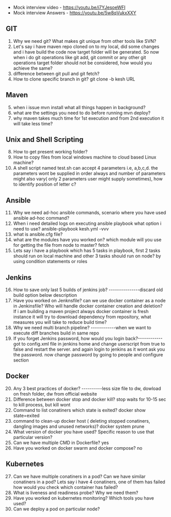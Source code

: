 - Mock interview video - https://youtu.be/i7YJesoeWFI
- Mock interview Answers - https://youtu.be/5w8qVukxXXY 

GIT
---------------------------------------------------------------------------------------------------------------------------------
1. Why we need git? What makes git unique from other tools like SVN?
2. Let's say i have maven repo cloned on to my local, did some changes and i have build the code now target folder will be generated. So now when i do git operations like git add, git commit or any other git operations target folder should not be considered, how would you achieve the same?
3. difference between git pull and git fetch?
4. How to clone specific branch in git?
  git clone -b kesh URL

Maven
--------------------------------------------------------------------------------------------------------------------------
5. when i issue mvn install what all things happen in background?
6. what are the settings you need to do before running mvn deploy?
7. why maven takes much time for 1st execution and from 2nd execution it will take less time?

Unix and Shell Scripting 
--------------------------------------------------------------------------------------------------------
8. How to get present working folder?
9. How to copy files from local windows machine to cloud based Linux machine?
10. A shell script named test.sh can accept 4 parameters i.e, a,b,c,d. the parameters wont be supplied in order always and number of parameters might also vary( only 2 parameters user might supply sometimes), how to identify position of letter c?

Ansible
---------------------------------------------------------------------------------------------------------------------
11. Why we need ad-hoc ansible commands, scenario where you have used ansible ad-hoc command?
12. When i need detailed logs on executing ansible playbook what option i need to use?
    ansible-playbook kesh.yml -vvv
14. what is ansible.cfg file?
15. what are the modules have you worked on? which module will you use for getting the file from node to master? fetch
16. Lets say i have a playbook which has 5 tasks in playbook, first 2 tasks should run on local machine and other 3 tasks should run on node? by using condition statements or roles

Jenkins
-----------------------------------------------------------------------------------------------------------------------
16. How to save only last 5 builds of jenkins job? ---------------discard old build option below description
17. Have you worked on Jenknsfile? can we use docker container as a node in Jenkinsfile? Who will handle docker container creation and deletion? If i am building a maven project always docker container is fresh instance it will try to download dependency from repository, what measures you will take to reduce build time?
18. Why we need multi branch pipeline? ------------when we want to execute diff branches build in same repo 
19. If you forget Jenkins password, how would you login back?------------got to config.xml file in jenkins home and change userscript from true to false and restart the server.
and again login to jenkins as it wont ask you the password. now change password by going to people and configure section

Docker
------------------------------------------------------------------------------------------------------------------------------
20. Any 3 best practices of docker? ----------less size file to dw, dowload on fresh folder, dw from official website
21. Difference between docker stop and docker kill? stop waits for 10-15 sec to kill process, but kill wont
22. Command to list conatiners which state is exited? docker show state=exited
23. command to clean-up docker host ( deleting stopped conatiners, dangling images and unused networks)? docker system prune
24. What version of docker you have used? Specific reason to use that particular version?
25. Can we have multiple CMD in Dockerfile? yes
26. Have you worked on docker swarm and docker compose? no

Kubernetes
--------------------------------------------------------------------------------------------------------------------------------------
27. Can we have multiple conatiners in a pod? Can we have similar conatiners in a pod? Lets say i have 4 conatiners, one of them has failed how would you check which container has failed?
28. What is liveness and readiness probe? Why we need them?
29. Have you worked on kubernetes monitoring? Which tools you have used?
30. Can we deploy a pod on particular node?
